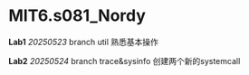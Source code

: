 # MIT6.s081_Nordy
**Lab1** *20250523* branch util 熟悉基本操作

**Lab2** *20250524* branch trace&sysinfo 创建两个新的systemcall
